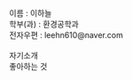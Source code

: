 <!DOCTYPE html>
<HTML>
<HEAD>
  <title>웹 프로그래밍</title>
</HEAD>
<BODY>
  이름 : 이하늘<br>
  학부(과) : 환경공학과<br>
  전자우편 : leehn610@naver.com<br>
  <br>
  자기소개<br>
  좋아하는 것<br>
</BODY>
</HTML>
